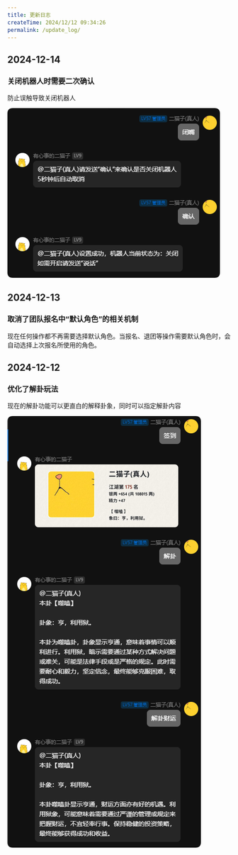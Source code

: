 ```yaml
---
title: 更新日志
createTime: 2024/12/12 09:34:26
permalink: /update_log/
---
```


## 2024-12-14

### 关闭机器人时需要二次确认

防止误触导致关闭机器人

![alt text](images/5.更新日志/image-1.png)

## 2024-12-13

### 取消了团队报名中“默认角色”的相关机制

现在任何操作都不再需要选择默认角色。当报名、退团等操作需要默认角色时，会自动选择上次报名所使用的角色。

## 2024-12-12

### 优化了解卦玩法

现在的解卦功能可以更直白的解释卦象，同时可以指定解卦内容

![alt text](images/5.更新日志/image.png)
